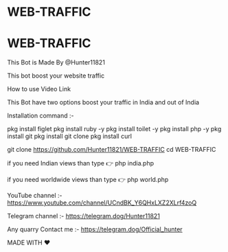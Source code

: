 # WEB-TRAFFIC
# WEB-TRAFFIC
This Bot is Made By @Hunter11821

This bot boost your website traffic

How to use Video Link

This Bot have two options boost your traffic in India and out of India

Installation command :- 

pkg install figlet
pkg install ruby -y
pkg install toilet -y
pkg install php -y
pkg install git
pkg install git clone
pkg install curl


git clone https://github.com/Hunter11821/WEB-TRAFFIC
cd WEB-TRAFFIC

if you need Indian views than type 👉
php india.php

if you need worldwide views than type 👉
php world.php



YouTube channel :- https://www.youtube.com/channel/UCndBK_Y6QHxLXZ2XLrf4zoQ

Telegram channel :- https://telegram.dog/Hunter11821

Any quarry Contact me :- https://telegram.dog/Official_hunter


MADE WITH ❤
